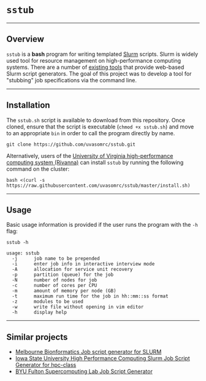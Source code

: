 # `sstub`

---

## Overview

`sstub` is a **bash** program for writing templated [Slurm](https://slurm.schedmd.com/) scripts. Slurm is widely used tool for resource management on high-performance computing systems. There are a number of [existing tools](#Similar-projects) that provide web-based Slurm script generators. The goal of this project was to develop a tool for "stubbing" job specifications via the command line.

---

## Installation

The `sstub.sh` script is available to download from this repository. Once cloned, ensure  that the script is executable (`chmod +x sstub.sh`) and move to an appropriate `bin` in order to call the program directly by name.

```
git clone https://github.com/uvasomrc/sstub.git
```

Alternatively, users of the [University of Virginia high-performance computing system (Rivanna)](https://arcs.virginia.edu/rivanna) can install `sstub` by running the following command on the cluster:

```
bash <(curl -s https://raw.githubusercontent.com/uvasomrc/sstub/master/install.sh)
```

--- 

## Usage

Basic usage information is provided if the user runs the program with the `-h` flag:

```
sstub -h
```

```
usage: sstub
  -j      job name to be prepended
  -i      enter job info in interactive interview mode
  -A      allocation for service unit recovery
  -p      partition (queue) for the job
  -N      number of nodes for job
  -c      number of cores per CPU
  -m      amount of memory per node (GB)
  -t      maximum run time for the job in hh::mm::ss format
  -z      modules to be used
  -w      write file without opening in vim editor
  -h      display help
```

---

## Similar projects

- [Melbourne Bionformatics Job script generator for SLURM](https://www.melbournebioinformatics.org.au/jobscript-generator/)
- [Iowa State University High Performance Computing Slurm Job Script Generator for hpc-class](https://www.hpc.iastate.edu/guides/classroom-hpc-cluster/slurm-job-script-generator)
- [BYU Fulton Supercomputing Lab Job Script Generator](https://marylou.byu.edu/documentation/slurm/script-generator)